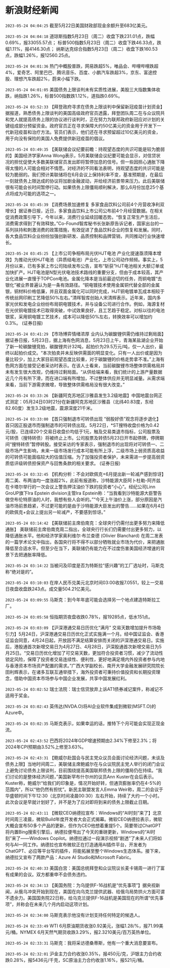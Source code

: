 # 新浪财经新闻
`2023-05-24 04:04:25`   截至5月22日美国财政部现金余额升至683亿美元。

`2023-05-24 04:04:18`   道琼斯指数5月23日（周二）收盘下跌231.01点，跌幅0.69%，报33055.57点；
标普500指数5月23日（周二）收盘下跌46.33点，跌幅1.11%，报4146.30点；
纳斯达克综合指数5月23日（周二）收盘下跌160.53点，跌幅1.26%，报12560.25点。

`2023-05-24 04:01:36` 热门中概股普跌，网易跌超5%，唯品会、哔哩哔哩跌超4%，爱奇艺、阿里巴巴、腾讯音乐、百度、小鹏汽车跌超3%，京东、富途控股、理想汽车跌超2%，蔚来小幅下跌。

`2023-05-24 04:01:05` 美国债务上限谈判未有实质性进展，美股三大指数集体收跌，纳指跌1.26%，标普500指数跌1.12%，道指跌0.69%。

`2023-05-24 03:52:33` 【拜登政府寻求在债务上限谈判中保留新冠疫苗计划资金】据报道，熟悉债务上限谈判的美国高级政府官员透露，拜登团队周二在与众议院共和党人就提高债务上限的协议进行谈判时，正在努力为联邦政府新冠应对计划的关键组成部分预留资金。政府官员正在寻求保障大约50亿美元的资金用于开发下一代新冠疫苗和治疗方法。官员们表示，他们还在寻求预留超过10亿美元的资金，用于向没有保险的美国人免费提供新冠疫苗的倡议。

`2023-05-24 03:49:35` 【美联储会议纪要前瞻：持观望态度的共识可能是较为脆弱的】美国经济学家Anna Wong表示，5月美联储会议纪要可能会显示，对信贷状况的担忧促使大多数美联储官员发出即将暂停加息的信号。但一些因担心通胀下降得太慢的人可能会相对不情愿。对经济的不同看法表明，持观望态度的共识可能是较为脆弱的。我们预计美联储将在6月会议上保持利率不变，基准预期是，在最后一刻就债务上限达成的协议将加剧金融波动，并给经济前景带来压力。此后美联储很有可能会长时间暂停行动。如果债务上限僵局顺利解决，那么6月份加息25个基点将成为可能的选项之一。

`2023-05-24 03:45:39` 【消费场景加速修复 多家食品饮料公司前4个月营收净利双增长】据证券日报，近日，多家食品饮料上市公司公布前4个月经营数据。在相关促消费政策引导下，今年以来，消费行业延续回暖态势。“恢复正常生产生活后，消费需求得到了有效释放。”Co-Found智库秘书长张新原告诉记者，国家出台的一系列扶持和刺激消费的政策措施，有效促进了食品饮料企业的恢复和发展。同时，各大食品饮料企业纷纷加强创新研发、品质控制和品牌营销，共同推动行业快速增长。

`2023-05-24 03:45:25` 【上市公司争相布局光伏HJT电池 产业化提速亟须降本增效】为推动光伏HJT电池（异质结电池）产业化，上市公司动作频频。事实上，5月份以来，已有多家上市公司陆续发布公告，宣布“斩获”HJT电池相关大额订单或加快扩产。HJT电池是N型光伏电池技术路线的重要分支，但由于成本较高，其产业化进展一直慢于TOPCon电池。金属化降本是当前最迫切的任务，而铜电镀“去银化”被业界普遍认为是一条有效路径。“铜电镀技术使用金属铜代替全部的金属银，铜材料价格低廉，并且双面金属化可以同时完成，HJT铜电镀单瓦成本相较于传统丝网印刷工艺降低50%左右。”清晖智库创始人宋清辉表示。近年来，国内多家光伏和发电企业纷纷布局铜电镀技术，并与设备公司进行合作。例如，海源复材在光伏铜电镀技术已取得突破，中试效果良好，且工艺趋于稳定。对标以往的电池银浆，采用铜电镀工艺技术，成本可以降低50%左右，转换效率可以增加约0.3%。 (证券日报)

`2023-05-24 03:41:29` 【市场博弈情绪浓厚 业内认为碳酸锂供需仍维持过剩局面】据证券日报，5月23日，据上海有色网消息，5月23日上午，青海某盐湖企业开始了新一轮碳酸锂竞拍，碳酸锂共计32吨，起拍价为29.5万元/吨，仅一人出价，最终以起拍价成交。“本次拍卖并未反映供需面的明显变化。只有一人出价或是因为量比较少，加上大家目前观望态度比较重，对于碳酸锂的价格走势拿不准。”上海有色网方面在接受记者采访时表示。在该人士看来，当前碳酸锂市场整体供需格局并未有发生很大改观，仍维持过剩局面。“从供给端来看，我们统计的上游产量数据近几个月有所下滑，而在进口端有所增加，不过整体供应并无明显减量。从需求端来看，当前下游需求微增，导致整体供需格局没有很大改变。”

`2023-05-24 03:33:26` 【新疆阿克苏地区沙雅县发生3.2级地震】中国地震台网正式测定：05月24日03时21分在新疆阿克苏地区沙雅县（北纬40.83度，东经82.60度）发生3.2级地震，震源深度21千米。

`2023-05-24 03:33:00` 【首只强制退市可转债出现 “弱股好债”观念将逐步退化】首只因正股退市而强制退市的可转债出现。5月22日，*ST搜特收盘价格为0.42元/股，已连续20个交易日收盘价均低于1元，触及交易类退市指标，公司股票及可转债（搜特转债）将被终止上市。公司股票及转债5月23日开市起停牌，停牌期间“搜特转债”暂停转股。接受采访的专家表示，强制退市的出现将对可转债一、二级市场产生影响，未来一级市场发行成本可能有所上浮，二级市场上弱资质高收益的可转债可能面临较大的估值压缩。为了加强投资者保护，未来需进一步提高弱资质低评级转债担保资产与回售条款的相关要求。 (证券日报)

`2023-05-24 03:32:45` 【机构分析：不会对欧佩克+6月提出新一轮减产感到惊讶】周二美、布两油均一度涨超2%，此前有报道称，沙特能源大臣阿卜杜勒-阿齐兹在卡塔尔举行的一次会议上警告押注油价下跌的投资者“小心”。经纪公司Linn GroUP旗下Ira Epstein division主管Ira Epstein称：“当我看到沙特能源大臣警告做空布伦特原油的人时，我想有些人会听的。”“今天上午油价上涨，部分原因是汽油市场前景趋紧，不过更可能的是由于沙特能源大臣发出的警告……如果在6月4日的欧佩克+会议上提出另一轮减产，不要感到惊讶。”

`2023-05-24 03:14:42` 【美联储前主席伯南克：全球央行仍需付出更多努力来降低通胀】 美联储前主席伯南克周二指出，全球央行行长们仍需要付出更多努力，以降低通胀水平。他和经济学家奥利维尔·布兰查德 (Olivier Blanchard) 在周二发表的一篇学术论文中指出，各国央行将不得不以部分牺牲就业市场为代价，来把通胀降低至合适水平。但至少在当下，美联储仍有能力在不过度伤害美国经济增速的背景下去把通胀率降低。

`2023-05-24 03:14:22` 当被问及印度是否为特斯拉“感兴趣”的工厂选址时，马斯克称“绝对是的”。

`2023-05-24 03:10:03` 在岸人民币兑美元北京时间03:00收报7.0551，较上一交易日夜盘收盘跌243点。成交量504.21亿美元。

`2023-05-24 03:09:55` 马斯克：到今年年底可能会选择另一个地点建造特斯拉工厂。

`2023-05-24 03:05:58` 恒指期货夜盘收跌0.78%，报19285点，低水151点。

`2023-05-24 03:03:09` 【沪深港通交易日历优化“满月” 交易天数增加提升市场吸引力】5月24日，沪深港通交易日历优化正式实施满一个月。经中国证监会、香港证监会同意，4月24日起，开放因不满足结算安排而关闭的沪深港通交易日。实施后，港股通首次新增交易日为4月27日、4月28日，沪深股通首次新增交易日为5月25日。“交易日历优化增加了可交易天数，更加符合投资者习惯，减少了流动性锁定风险，保障了投资者交易连续性、便利性，更好地满足境内外投资者参与内地与香港资本市场资产配置的需求。”广西大学副校长、南开大学金融发展研究院院长田利辉表示，在诸多互联互通举措下，海外投资者可秉持价值投资和长期投资理念，借助中国资本市场参与中国企业发展，共享中国发展红利。

`2023-05-24 03:02:52` 瑞士法院：瑞士信贷放弃上诉AT1债券减记案件，称减记不适用于奖金。

`2023-05-24 03:02:43` 英伟达(NVDA.O)将AI企业软件集成到微软(MSFT.O)的Azure中。

`2023-05-24 03:02:35` 马斯克表示，如果幸运的话，推特下个月可能会实现正现金流。

`2023-05-24 02:43:52` 巴西将2024年GDP增速预期由2.34%下修至2.3%；将2024年CPI预期由3.52%上修至3.63%。

`2023-05-24 02:43:31` 【鲍威尔赴国会与民主党众议员会面讨论经济问题，未谈及债务上限】当地时间周二，美联储主席鲍威尔在与众议院民主党人举行的闭门会议上避免讨论债务上限谈判，目前围绕提高美国联邦债务上限的僵局仍在持续。“我们讨论的是整体经济问题，”美国新罕布什尔州的议员Ann Kuster在会后表示。Kuster称，鲍威尔“给我们的印象是，情况开始好转，但通货膨胀率仍在4-5%的范围内”，所以“他仍然有担忧”。新民主联盟发言人Emma Weir称，周二的会议于华盛顿时间下午12:30（北京时间凌晨00:30）左右开始，持续了大约一个小时。此次会议是早就计划好了，并不是为了应对即将到来的债务上限截止日期。

`2023-05-24 02:43:11` 【微软CEO纳德拉宣布：Windows的“AI时刻”来了】北京时间周三凌晨，微软Build年度开发者大会正式揭幕。微软CEO纳德拉表示，微软大概会宣布50多个产品的更新，但作为CEO他想着重提5个。简要带过ChatGPT将内置Bing搜索引擎后，纳德拉便甩出了今天的重磅更新，Windows的“AI时刻”来了——Windows Copilot。纳德拉通过一段演示视频“剧透”了未来人们将如何与AI一同工作。纳德拉也宣布微软正在打造通用AI插件平台，开发者为ChatGPT、必应等平台写的插件，将能拓展至整个Windows生态体系。接下来，纳德拉又宣布了两款产品：Azure AI Studio和Microsoft Fabric。

`2023-05-24 02:40:33` 美国白宫：美国总统拜登和众议院议长麦卡锡周一进行了富有成果的会议。双方都重申不会债务违约。

`2023-05-24 02:34:13` 【美国务院：为乌提供F-16战机是“优先事项”】据央视新闻，从俄乌冲突开始到现在，美国在向乌克兰提供武器、给俄乌局势拱火方面可谓不遗余力。美国国务院22日称，给乌克兰提供F-16战机是美国现在的所谓“优先事项”，并称会在未来几个月内启动这项计划。

`2023-05-24 02:34:00` 马斯克表示他没有计划支持任何特定的候选人。

`2023-05-24 02:33:49` WTI 6月原油期货收涨0.92美元，涨幅1.28/%，报71.99美元/桶。NYMEX 6月天然气期货收跌3.29%，报2.3210美元/百万英热单位。

`2023-05-24 02:33:31` 马斯克：我将采访德桑蒂斯，他有一个重大消息要宣布。

`2023-05-24 02:32:01` 沪金主力合约收涨0.35%，报450元/克，沪银主力合约收跌0.28%，报5436元/千克，SC原油主力合约收涨1.16%，报521元/桶。

